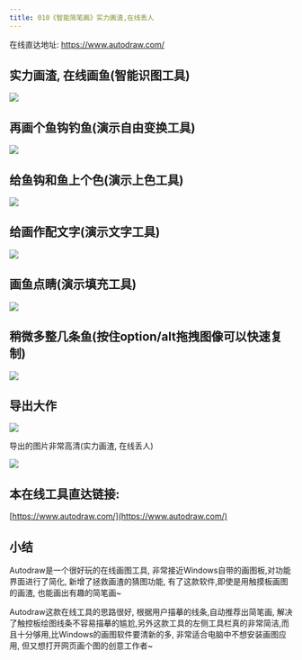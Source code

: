 ```yaml
---
title: 010《智能简笔画》实力画渣,在线丢人
---
```

在线直达地址: https://www.autodraw.com/

## 实力画渣, 在线画鱼(智能识图工具)

![](https://www.v2fy.com/asset/autodraw/fish.gif)

## 再画个鱼钩钓鱼(演示自由变换工具)

![](https://www.v2fy.com/asset/autodraw/gou.gif)


## 给鱼钩和鱼上个色(演示上色工具)


![](https://www.v2fy.com/asset/autodraw/change-color.gif)



## 给画作配文字(演示文字工具)

![](https://v2fy.com/asset/autodraw/jgdy.gif)


## 画鱼点睛(演示填充工具)


![](https://www.v2fy.com/asset/autodraw/eye.gif)


## 稍微多整几条鱼(按住option/alt拖拽图像可以快速复制)

![](https://www.v2fy.com/asset/autodraw/option.gif)



## 导出大作


![](https://www.v2fy.com/asset/autodraw/export.gif)


导出的图片非常高清(实力画渣, 在线丢人)

![](https://www.v2fy.com/asset/autodraw/autodraw-fish.png)




## 本在线工具直达链接:


[https://www.autodraw.com/](https://www.autodraw.com/)



## 小结


Autodraw是一个很好玩的在线画图工具, 非常接近Windows自带的画图板,对功能界面进行了简化, 新增了拯救画渣的猜图功能, 有了这款软件,即使是用触摸板画图的画渣, 也能画出有趣的简笔画~

Autodraw这款在线工具的思路很好, 根据用户描摹的线条,自动推荐出简笔画, 解决了触控板绘图线条不容易描摹的尴尬,另外这款工具的左侧工具栏真的非常简洁,而且十分够用,比Windows的画图软件要清新的多, 非常适合电脑中不想安装画图应用, 但又想打开网页画个图的创意工作者~